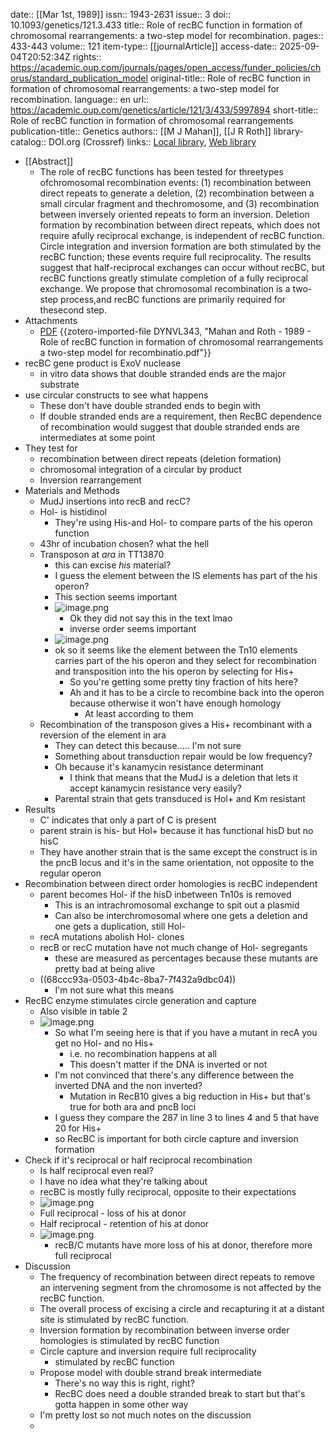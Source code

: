 date:: [[Mar 1st, 1989]]
issn:: 1943-2631
issue:: 3
doi:: 10.1093/genetics/121.3.433
title:: Role of recBC function in formation of chromosomal rearrangements: a two-step model for recombination.
pages:: 433-443
volume:: 121
item-type:: [[journalArticle]]
access-date:: 2025-09-04T20:52:34Z
rights:: https://academic.oup.com/journals/pages/open_access/funder_policies/chorus/standard_publication_model
original-title:: Role of recBC function in formation of chromosomal rearrangements: a two-step model for recombination.
language:: en
url:: https://academic.oup.com/genetics/article/121/3/433/5997894
short-title:: Role of recBC function in formation of chromosomal rearrangements
publication-title:: Genetics
authors:: [[M J Mahan]], [[J R Roth]]
library-catalog:: DOI.org (Crossref)
links:: [Local library](zotero://select/library/items/8XDDI5YD), [Web library](https://www.zotero.org/users/6106196/items/8XDDI5YD)

- [[Abstract]]
	- The role of recBC functions has been tested for threetypes ofchromosomal recombination events: (1) recombination between direct repeats to generate a deletion, (2) recombination between a small circular fragment and thechromosome, and (3) recombination between inversely oriented repeats to form an inversion. Deletion formation by recombination between direct repeats, which does not require afully reciprocal exchange, is independent of recBC function. Circle integration and inversion formation are both stimulated by the recBC function; these events require full reciprocality. The results suggest that half-reciprocal exchanges can occur without recBC, but recBC functions greatly stimulate completion of a fully reciprocal exchange. We propose that chromosomal recombination is a two-step process,and recBC functions are primarily required for thesecond step.
- Attachments
	- [PDF](zotero://select/library/items/DYNVL343) {{zotero-imported-file DYNVL343, "Mahan and Roth - 1989 - Role of recBC function in formation of chromosomal rearrangements a two-step model for recombinatio.pdf"}}
- recBC gene product is ExoV nuclease
	- in vitro data shows that double stranded ends are the major substrate
- use circular constructs to see what happens
	- These don't have double stranded ends to begin with
	- If double stranded ends are a requirement, then RecBC dependence of recombination would suggest that double stranded ends are intermediates at some point
- They test for
	- recombination between direct repeats (deletion formation)
	- chromosomal integration of a circular by product
	- Inversion rearrangement
- Materials and Methods
	- MudJ insertions into recB and recC?
	- Hol- is histidinol
		- They're using His-and Hol- to compare parts of the his operon function
	- 43hr of incubation chosen? what the hell
	- Transposon at *ara* in TT13870
		- this can excise *his* material?
		- I guess the element between the IS elements has part of the his operon?
		- This section seems important
		- ![image.png](../assets/image_1758250141177_0.png)
			- Ok they did not say this in the text lmao
			- inverse order seems important
		- ![image.png](../assets/image_1758249948630_0.png)
		- ok so it seems like the element between the Tn10 elements carries part of the his operon and they select for recombination and transposition into the his operon by selecting for His+
			- So you're getting some pretty tiny fraction of hits here?
			- Ah and it has to be a circle to recombine back into the operon because otherwise it won't have enough homology
				- At least according to them
	- Recombination of the transposon gives a His+ recombinant with a reversion of the element in ara
		- They can detect this because..... I'm not sure
		- Something about transduction repair would be low frequency?
		- Oh because it's kanamycin resistance determinant
			- I think that means that the MudJ is a deletion that lets it accept kanamycin resistance very easily?
		- Parental strain that gets transduced is Hol+ and Km resistant
- Results
	- C' indicates that only a part of C is present
	- parent strain is his- but Hol+ because it has functional hisD but no hisC
	- They have another strain that is the same except the construct is in the pncB locus and it's in the same orientation, not opposite to the regular operon
- Recombination between direct order homologies is recBC independent
	- parent becomes Hol- if the hisD inbetween Tn10s is removed
		- This is an intrachromosomal exchange to spit out a plasmid
		- Can also be interchromosomal where one gets a deletion and one gets a duplication, still Hol-
	- recA mutations abolish Hol- clones
	- recB or recC mutation have not much change of Hol- segregants
		- these are measured as percentages because these mutants are pretty bad at being alive
	- ((68ccc93a-0503-4b4c-8ba7-7f432a9dbc04))
		- I'm not sure what this means
- RecBC enzyme stimulates circle generation and capture
	- Also visible in table 2
	- ![image.png](../assets/image_1758251589769_0.png)
		- So what I'm seeing here is that if you have a mutant in recA you get no Hol- and no His+
			- i.e. no recombination happens at all
			- This doesn't matter if the DNA is inverted or not
		- I'm not convinced that there's any difference between the inverted DNA and the non inverted?
			- Mutation in RecB10 gives a big reduction in His+ but that's true for both ara and pncB loci
		- I guess they compare the 287 in line 3 to lines 4 and 5 that have 20 for His+
		- so RecBC is important for both circle capture and inversion formation
- Check if it's reciprocal or half reciprocal recombination
	- Is half reciprocal even real?
	- I have no idea what they're talking about
	- recBC is mostly fully reciprocal, opposite to their expectations
	- ![image.png](../assets/image_1758253520000_0.png)
	- Full reciprocal - loss of his at donor
	- Half reciprocal - retention of his at donor
	- ![image.png](../assets/image_1758253505576_0.png)
		- recB/C mutants have more loss of his at donor, therefore more full reciprocal
- Discussion
	- The frequency of recombination between direct repeats to remove an intervening segment from the chromosome is not affected by the recBC function.
	- The overall process of excising a circle and recapturing it at a distant site is stimulated by recBC function.
	- Inversion formation by recombination between inverse order homologies is stimulated by recBC function
	- Circle capture and inversion require full reciprocality
		- stimulated by recBC function
	- Propose model with double strand break intermediate
		- There's no way this is right, right?
		- RecBC does need a double stranded break to start but that's gotta happen in some other way
	- I'm pretty lost so not much notes on the discussion
	-